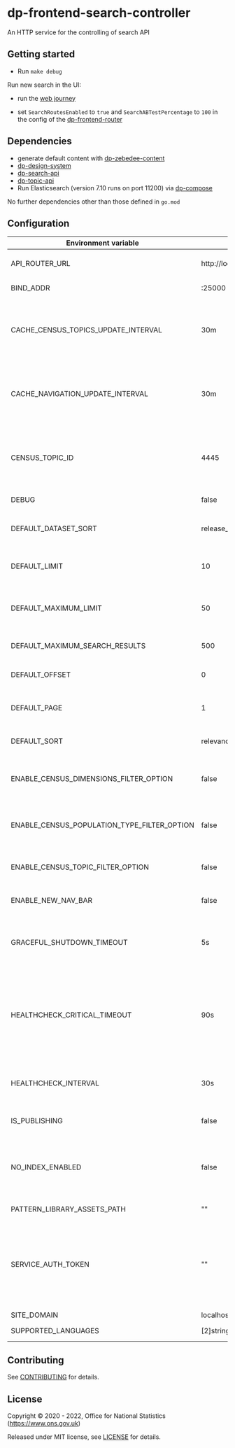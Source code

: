 # dp-frontend-search-controller

An HTTP service for the controlling of search API

## Getting started

* Run `make debug`

Run new search in the UI:
* run the [web journey](https://github.com/ONSdigital/dp/blob/main/guides/INSTALLING.md#web-journey)

* set `SearchRoutesEnabled` to `true` and `SearchABTestPercentage` to `100` in the config of the [dp-frontend-router](https://github.com/ONSdigital/dp-frontend-router)

## Dependencies

* generate default content with [dp-zebedee-content](https://github.com/ONSdigital/dp-zebedee-content#dp-zebedee-content)
* [dp-design-system](https://github.com/ONSdigital/dp-design-system)
* [dp-search-api](https://github.com/ONSdigital/dp-search-api)
* [dp-topic-api](https://github.com/ONSdigital/dp-topic-api)
* Run Elasticsearch (version 7.10 runs on port 11200) via [dp-compose](https://github.com/ONSdigital/dp-compose) 

No further dependencies other than those defined in `go.mod`

## Configuration

| Environment variable                        | Default                   |                                                                                                                    |
|---------------------------------------------|---------------------------|--------------------------------------------------------------------------------------------------------------------|
| API_ROUTER_URL                              | http://localhost:23200/v1 | The URL of the [dp-api-router](https://github.com/ONSdigital/dp-api-router)                                        |
| BIND_ADDR                                   | :25000                    | The port to bind to                                                                                                |
| CACHE_CENSUS_TOPICS_UPDATE_INTERVAL         | 30m                       | The time interval to update cache for census topics (`time.Duration` format)                                       |
| CACHE_NAVIGATION_UPDATE_INTERVAL            | 30m                       | The time interval to update cache for navigation bar (`time.Duration` format)                                      |
| CENSUS_TOPIC_ID                             | 4445                      | Unique identifer for the census topic, used to get census topics from Topics API                                   |
| DEBUG                                       | false                     | Enable debug mode                                                                                                  |
| DEFAULT_DATASET_SORT                        | release_date              | The default sort for census dataset finder                                                                         |
| DEFAULT_LIMIT                               | 10                        | The default limit of search results in a page                                                                      |
| DEFAULT_MAXIMUM_LIMIT                       | 50                        | The default maximum limit of search results in a page                                                              |
| DEFAULT_MAXIMUM_SEARCH_RESULTS              | 500                       | The default maximum search results                                                                                 |
| DEFAULT_OFFSET                              | 0                         | The default offset of search results                                                                               |
| DEFAULT_PAGE                                | 1                         | The default current page of search results                                                                         |
| DEFAULT_SORT                                | relevance                 | The default sort of search results                                                                                 |
| ENABLE_CENSUS_DIMENSIONS_FILTER_OPTION      | false                     | Enable dimensions filter for census dataset finder                                                                 |
| ENABLE_CENSUS_POPULATION_TYPE_FILTER_OPTION | false                     | Enable populations filter for census dataset finder                                                                |
| ENABLE_CENSUS_TOPIC_FILTER_OPTION           | false                     | Enable filtering on various census topics                                                                          |
| ENABLE_NEW_NAV_BAR                          | false                     | Enable new dynamic navigation bar                                                                                  |
| GRACEFUL_SHUTDOWN_TIMEOUT                   | 5s                        | The graceful shutdown timeout in seconds (`time.Duration` format)                                                  |
| HEALTHCHECK_CRITICAL_TIMEOUT                | 90s                       | Time to wait until an unhealthy dependent propagates its state to make this app unhealthy (`time.Duration` format) |
| HEALTHCHECK_INTERVAL                        | 30s                       | Time between self-healthchecks (`time.Duration` format)                                                            |
| IS_PUBLISHING                               | false                     | Mode in which service is running                                                                                   |
| NO_INDEX_ENABLED                            | false                     | If true then prevents most search engine web crawlers from indexing the search pages                               |
| PATTERN_LIBRARY_ASSETS_PATH                 | ""                        | Pattern library location                                                                                           |
| SERVICE_AUTH_TOKEN                          | ""                        | This is required to identify the controller when it calls the topic API via the API router in publishing mode      |
| SITE_DOMAIN                                 | localhost                 |                                                                                                                    |
| SUPPORTED_LANGUAGES                         | [2]string{"en", "cy"}     | Supported languages                                                                                                |

## Contributing

See [CONTRIBUTING](CONTRIBUTING.md) for details.

## License

Copyright © 2020 - 2022, Office for National Statistics (https://www.ons.gov.uk)

Released under MIT license, see [LICENSE](LICENSE.md) for details.